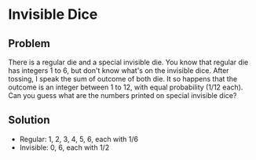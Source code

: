 # Invisible Dice

## Problem

There is a regular die and a special invisible die. You know that regular die has integers 1 to 6, but don't know what's on the invisible dice. After tossing, I speak the sum of outcome of both die. It so happens that the outcome is an integer between 1 to 12, with equal probability (1/12 each). Can you guess what are the numbers printed on special invisible dice?

## Solution

- Regular: 1, 2, 3, 4, 5, 6, each with 1/6
- Invisible: 0, 6, each with 1/2